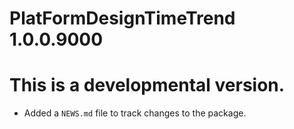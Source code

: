 # PlatFormDesignTimeTrend 1.0.0.9000
# This is a developmental version.
* Added a `NEWS.md` file to track changes to the package.
